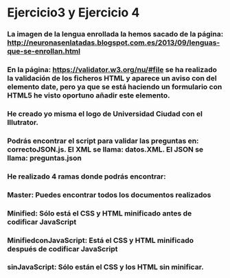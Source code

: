 # Ejercicio3 y Ejercicio 4
### La imagen de la lengua enrollada la hemos sacado de la página: http://neuronasenlatadas.blogspot.com.es/2013/09/lenguas-que-se-enrollan.html
### En la página: https://validator.w3.org/nu/#file se ha realizado la validación de los ficheros HTML y aparece un aviso con del elemento date, pero ya que se está haciendo un formulario con HTML5 he visto oportuno añadir este elemento.
### He creado yo misma el logo de Universidad Ciudad con el Illutrator.
### Podrás encontrar el script para validar las preguntas en: correctoJSON.js. El XML se llama: datos.XML. El JSON se llama: preguntas.json
### He realizado 4 ramas donde podrás encontrar:
### Master: Puedes encontrar todos los documentos realizados 
### Minified: Sólo está el CSS y HTML minificado antes de codificar JavaScript
### MinifiedconJavaScript: Está el CSS y HTML minificado después de codificar JavaScript
### sinJavaScript: Sólo están el CSS y los HTML sin minificar.
